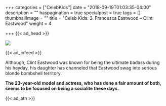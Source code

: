 +++
categories = ["CelebKids"]
date = "2018-09-19T01:03:35-04:00"
description = ""
haspagination = true
specialpost = true
tags = []
thumbnailImage = ""
title = "Celeb Kids: 3. Francesca Eastwood – Clint Eastwood"
weight = 4

+++
{{< ad_head >}}

![](/uploads/fgdsdftghgfhjghkfk.jpg)

{{< ad_infeed >}}

Although, Clint Eastwood was known for being the ultimate badass during his heyday, his daughter has channeled that Eastwood swag into serious blonde bombshell territory.

**The 23-year-old model and actress, who has done a fair amount of both, seems to be focused on being a socialite these days.**

{{< ad_atn >}}
